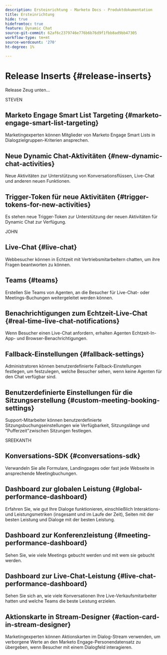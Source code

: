 ```yaml
---
description: Ersteinrichtung - Marketo Docs - Produktdokumentation
title: Ersteinrichtung
hide: true
hidefromtoc: true
feature: Dynamic Chat
source-git-commit: 62af6c2379746e776b6b76d9f1fbb8ad9bb47305
workflow-type: tm+mt
source-wordcount: '270'
ht-degree: 1%

---
```


# Release Inserts {#release-inserts}

Release Zeug unten...

STEVEN

## Marketo Engage Smart List Targeting {#marketo-engage-smart-list-targeting}

Marketingexperten können Mitglieder von Marketo Engage Smart Lists in Dialogzielgruppen-Kriterien ansprechen.

## Neue Dynamic Chat-Aktivitäten {#new-dynamic-chat-activities}

Neue Aktivitäten zur Unterstützung von Konversationsflüssen, Live-Chat und anderen neuen Funktionen.

## Trigger-Token für neue Aktivitäten {#trigger-tokens-for-new-activities}

Es stehen neue Trigger-Token zur Unterstützung der neuen Aktivitäten für Dynamic Chat zur Verfügung.


JOHN

## Live-Chat {#live-chat}

Webbesucher können in Echtzeit mit Vertriebsmitarbeitern chatten, um ihre Fragen beantworten zu können.

## Teams {#teams}

Erstellen Sie Teams von Agenten, an die Besucher für Live-Chat- oder Meetings-Buchungen weitergeleitet werden können.

## Benachrichtigungen zum Echtzeit-Live-Chat {#real-time-live-chat-notifications}

Wenn Besucher einen Live-Chat anfordern, erhalten Agenten Echtzeit-In-App- und Browser-Benachrichtigungen.

## Fallback-Einstellungen {#fallback-settings}

Administratoren können benutzerdefinierte Fallback-Einstellungen festlegen, um festzulegen, welche Besucher sehen, wenn keine Agenten für den Chat verfügbar sind.

## Benutzerdefinierte Einstellungen für die Sitzungserstellung {#custom-meeting-booking-settings}

Support-Mitarbeiter können benutzerdefinierte Sitzungsbuchungseinstellungen wie Verfügbarkeit, Sitzungslänge und &quot;Pufferzeit&quot;zwischen Sitzungen festlegen.


SREEKANTH

## Konversations-SDK {#conversations-sdk}

Verwandeln Sie alle Formulare, Landingpages oder fast jede Webseite in ansprechende Meetingbuchungen.

## Dashboard zur globalen Leistung {#global-performance-dashboard}

Erfahren Sie, wie gut Ihre Dialoge funktionieren, einschließlich Interaktions- und Leistungsmetriken (insgesamt und im Laufe der Zeit), Seiten mit der besten Leistung und Dialoge mit der besten Leistung.

## Dashboard zur Konferenzleistung {#meeting-performance-dashboard}

Sehen Sie, wie viele Meetings gebucht werden und mit wem sie gebucht werden.

## Dashboard zur Live-Chat-Leistung {#live-chat-performance-dashboard}

Sehen Sie sich an, wie viele Konversationen Ihre Live-Verkaufsmitarbeiter hatten und welche Teams die beste Leistung erzielen.

## Aktionskarte in Stream-Designer {#action-card-in-stream-designer}

Marketingexperten können Aktionskarten im Dialog-Stream verwenden, um verborgene Werte an den Marketo Engage-Personendatensatz zu übergeben, wenn Besucher mit einem Dialogfeld interagieren.

